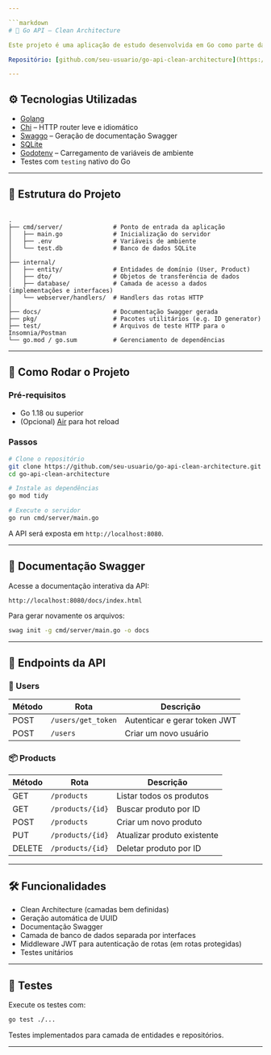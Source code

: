 ```yaml
---

```markdown
# 🧩 Go API – Clean Architecture

Este projeto é uma aplicação de estudo desenvolvida em Go como parte da formação FullCycle. A API implementa operações completas de CRUD para **produtos** e manipulação de **usuários**, utilizando uma arquitetura modular baseada em princípios de Clean Architecture, com testes unitários e documentação Swagger.

Repositório: [github.com/seu-usuario/go-api-clean-architecture](https://github.com/seu-usuario/go-api-clean-architecture)

---
```


## ⚙️ Tecnologias Utilizadas

- [Golang](https://golang.org/)
- [Chi](https://github.com/go-chi/chi) – HTTP router leve e idiomático
- [Swaggo](https://github.com/swaggo/swag) – Geração de documentação Swagger
- [SQLite](https://www.sqlite.org/index.html)
- [Godotenv](https://github.com/joho/godotenv) – Carregamento de variáveis de ambiente
- Testes com `testing` nativo do Go

---

## 📁 Estrutura do Projeto

```

.
├── cmd/server/              # Ponto de entrada da aplicação
│   ├── main.go              # Inicialização do servidor
│   ├── .env                 # Variáveis de ambiente
│   └── test.db              # Banco de dados SQLite
│
├── internal/
│   ├── entity/              # Entidades de domínio (User, Product)
│   ├── dto/                 # Objetos de transferência de dados
│   ├── database/            # Camada de acesso a dados (implementações e interfaces)
│   └── webserver/handlers/  # Handlers das rotas HTTP
│
├── docs/                    # Documentação Swagger gerada
├── pkg/                     # Pacotes utilitários (e.g. ID generator)
├── test/                    # Arquivos de teste HTTP para o Insomnia/Postman
└── go.mod / go.sum          # Gerenciamento de dependências

````

---

## 🚀 Como Rodar o Projeto

### Pré-requisitos

- Go 1.18 ou superior
- (Opcional) [Air](https://github.com/cosmtrek/air) para hot reload

### Passos

```bash
# Clone o repositório
git clone https://github.com/seu-usuario/go-api-clean-architecture.git
cd go-api-clean-architecture

# Instale as dependências
go mod tidy

# Execute o servidor
go run cmd/server/main.go
````

A API será exposta em `http://localhost:8080`.

---

## 📖 Documentação Swagger

Acesse a documentação interativa da API:

```
http://localhost:8080/docs/index.html
```

Para gerar novamente os arquivos:

```bash
swag init -g cmd/server/main.go -o docs
```

---

## 📌 Endpoints da API

### 📂 Users

| Método | Rota               | Descrição                    |
| ------ | ------------------ | ---------------------------- |
| POST   | `/users/get_token` | Autenticar e gerar token JWT |
| POST   | `/users`           | Criar um novo usuário        |

### 📦 Products

| Método | Rota             | Descrição                   |
| ------ | ---------------- | --------------------------- |
| GET    | `/products`      | Listar todos os produtos    |
| GET    | `/products/{id}` | Buscar produto por ID       |
| POST   | `/products`      | Criar um novo produto       |
| PUT    | `/products/{id}` | Atualizar produto existente |
| DELETE | `/products/{id}` | Deletar produto por ID      |

---

## 🛠️ Funcionalidades

* Clean Architecture (camadas bem definidas)
* Geração automática de UUID
* Documentação Swagger
* Camada de banco de dados separada por interfaces
* Middleware JWT para autenticação de rotas (em rotas protegidas)
* Testes unitários

---

## 🧪 Testes

Execute os testes com:

```bash
go test ./...
```

Testes implementados para camada de entidades e repositórios.

---
